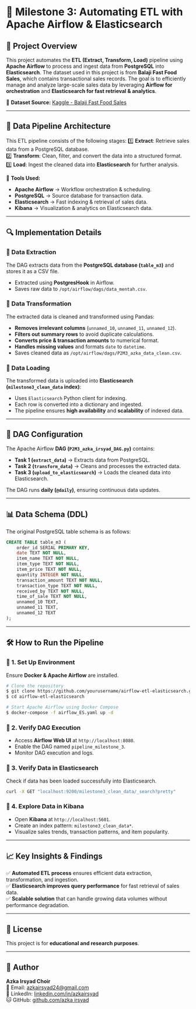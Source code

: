 # 🚀 Milestone 3: Automating ETL with Apache Airflow & Elasticsearch

## 📌 Project Overview
This project automates the **ETL (Extract, Transform, Load)** pipeline using **Apache Airflow** to process and ingest data from **PostgreSQL** into **Elasticsearch**. The dataset used in this project is from **Balaji Fast Food Sales**, which contains transactional sales records. The goal is to efficiently manage and analyze large-scale sales data by leveraging **Airflow for orchestration** and **Elasticsearch for fast retrieval & analytics**.

🔗 **Dataset Source:** [Kaggle - Balaji Fast Food Sales](https://www.kaggle.com/datasets/ahmedhalimo/balaji-fast-food-sales)

---
## 📂 Data Pipeline Architecture
This ETL pipeline consists of the following stages:
1️⃣ **Extract**: Retrieve sales data from a PostgreSQL database.  
2️⃣ **Transform**: Clean, filter, and convert the data into a structured format.  
3️⃣ **Load**: Ingest the cleaned data into **Elasticsearch** for further analysis.  

📌 **Tools Used:**
- **Apache Airflow** → Workflow orchestration & scheduling.
- **PostgreSQL** → Source database for transaction data.
- **Elasticsearch** → Fast indexing & retrieval of sales data.
- **Kibana** → Visualization & analytics on Elasticsearch data.

---
## 🔍 Implementation Details
### 🔹 Data Extraction
The DAG extracts data from the **PostgreSQL database (`table_m3`)** and stores it as a CSV file.
- Extracted using **PostgresHook** in Airflow.
- Saves raw data to `/opt/airflow/dags/data_mentah.csv`.

### 🔹 Data Transformation
The extracted data is cleaned and transformed using Pandas:
- **Removes irrelevant columns** (`unnamed_10`, `unnamed_11`, `unnamed_12`).
- **Filters out summary rows** to avoid duplicate calculations.
- **Converts price & transaction amounts** to numerical format.
- **Handles missing values** and formats `date` to `datetime`.
- Saves cleaned data as `/opt/airflow/dags/P2M3_azka_data_clean.csv`.

### 🔹 Data Loading
The transformed data is uploaded into **Elasticsearch (`milestone3_clean_data` index)**:
- Uses `Elasticsearch` Python client for indexing.
- Each row is converted into a dictionary and ingested.
- The pipeline ensures **high availability** and **scalability** of indexed data.

---
## 📜 DAG Configuration
The Apache Airflow **DAG (`P2M3_azka_irsyad_DAG.py`)** contains:
- **Task 1 (`extract_data`)** → Extracts data from PostgreSQL.
- **Task 2 (`transform_data`)** → Cleans and processes the extracted data.
- **Task 3 (`upload_to_elasticsearch`)** → Loads the cleaned data into Elasticsearch.

The DAG runs **daily (`@daily`)**, ensuring continuous data updates.

---
## 📊 Data Schema (DDL)
The original PostgreSQL table schema is as follows:
```sql
CREATE TABLE table_m3 (
    order_id SERIAL PRIMARY KEY,
    date TEXT NOT NULL,
    item_name TEXT NOT NULL,
    item_type TEXT NOT NULL,
    item_price TEXT NOT NULL,  
    quantity INTEGER NOT NULL,
    transaction_amount TEXT NOT NULL, 
    transaction_type TEXT NOT NULL,
    received_by TEXT NOT NULL,
    time_of_sale TEXT NOT NULL,
    unnamed_10 TEXT,  
    unnamed_11 TEXT,  
    unnamed_12 TEXT   
);
```

---
## 🛠 How to Run the Pipeline
### 🔹 1. Set Up Environment
Ensure **Docker & Apache Airflow** are installed.
```bash
# Clone the repository
$ git clone https://github.com/yourusername/airflow-etl-elasticsearch.git
$ cd airflow-etl-elasticsearch

# Start Apache Airflow using Docker Compose
$ docker-compose -f airflow_ES.yaml up -d
```

### 🔹 2. Verify DAG Execution
- Access **Airflow Web UI** at `http://localhost:8080`.
- Enable the DAG named `pipeline_milestone_3`.
- Monitor DAG execution and logs.

### 🔹 3. Verify Data in Elasticsearch
Check if data has been loaded successfully into Elasticsearch.
```bash
curl -X GET "localhost:9200/milestone3_clean_data/_search?pretty"
```

### 🔹 4. Explore Data in Kibana
- Open **Kibana** at `http://localhost:5601`.
- Create an index pattern: `milestone3_clean_data*`.
- Visualize sales trends, transaction patterns, and item popularity.

---
## 📈 Key Insights & Findings
✅ **Automated ETL process** ensures efficient data extraction, transformation, and ingestion.  
✅ **Elasticsearch improves query performance** for fast retrieval of sales data.  
✅ **Scalable solution** that can handle growing data volumes without performance degradation.  

---
## 📄 License
This project is for **educational and research purposes**.

---
## 👤 Author
**Azka Irsyad Choir**  
📧 Email: [azkairsyad24@gmail.com](mailto:azkairsyad24@gmail.com)  
🔗 LinkedIn: [linkedin.com/in/azkairsyad](https://www.linkedin.com/in/azka-irsyad-aa2509191/)  
🐱 GitHub: [github.com/azka irsyad](https://github.com/Azka24-ui) 


